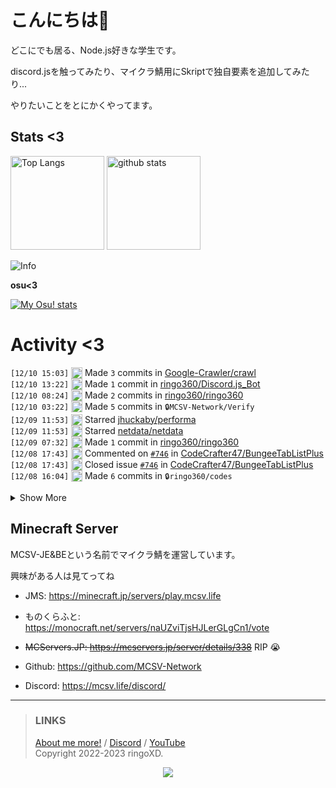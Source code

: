 # こんにちは👋
<!--
<a href="https://ringoxd.pages.dev"><img src="https://avatars.githubusercontent.com/u/105296365" align="right"></a>
-->

どこにでも居る、Node.js好きな学生です。

discord.jsを触ってみたり、マイクラ鯖用にSkriptで独自要素を追加してみたり...

やりたいことをとにかくやってます。

## Stats <3

<p align="left"> 
  <img alt="Top Langs" height="150px" src="https://github-readme-stats.vercel.app/api/top-langs/?username=ringo360&layout=compact&count_private=true&show_icons=true&theme=tokyonight" />
  <img alt="github stats" height="150px" src="https://github-readme-stats.vercel.app/api?username=ringo360&count_private=true&show_icons=true&show_icons=true&theme=tokyonight" />
</p>

![Info](http://github-profile-summary-cards.vercel.app/api/cards/profile-details?username=ringo360&theme=tokyonight)


**osu<3**

[![My Osu! stats](https://osu-sig.vercel.app/card?user=P360Rythm&mode=std&lang=en&blur=6&animation=true&hue=307&mini=true)](https://osu.ppy.sh/users/24734251/)

<!--[![Github activity graph](https://github-readme-activity-graph.vercel.app/graph?username=ringo360&bg_color=000024&color=00ff00&line=8080ff&point=d0d0ff&area=true&hide_border=true)](https://github.com/ashutosh00710/github-readme-activity-graph)-->
<!--[![github-chart](https://github-chart.vercel.app/api?user=ringo360)]-->

# Activity <3
<!--START_SECTION:activity-->
`[12/10 15:03]` <img alt="📝" src="https://github.com/cheesits456/github-activity-readme/raw/master/icons/commit.png" align="top" height="18"> Made `3` commits in [Google-Crawler/crawl](https://github.com/Google-Crawler/crawl)  
`[12/10 13:22]` <img alt="📝" src="https://github.com/cheesits456/github-activity-readme/raw/master/icons/commit.png" align="top" height="18"> Made `1` commit in [ringo360/Discord.js_Bot](https://github.com/ringo360/Discord.js_Bot)  
`[12/10 08:24]` <img alt="📝" src="https://github.com/cheesits456/github-activity-readme/raw/master/icons/commit.png" align="top" height="18"> Made `2` commits in [ringo360/ringo360](https://github.com/ringo360/ringo360)  
`[12/10 03:22]` <img alt="📝" src="https://github.com/cheesits456/github-activity-readme/raw/master/icons/commit.png" align="top" height="18"> Made `5` commits in <span title="Private Repo">`🔒MCSV-Network/Verify`</span>  
`[12/09 11:53]` <img alt="⭐" src="https://github.com/cheesits456/github-activity-readme/raw/master/icons/star.png" align="top" height="18"> Starred [jhuckaby/performa](https://github.com/jhuckaby/performa)  
`[12/09 11:53]` <img alt="⭐" src="https://github.com/cheesits456/github-activity-readme/raw/master/icons/star.png" align="top" height="18"> Starred [netdata/netdata](https://github.com/netdata/netdata)  
`[12/09 07:32]` <img alt="📝" src="https://github.com/cheesits456/github-activity-readme/raw/master/icons/commit.png" align="top" height="18"> Made `1` commit in [ringo360/ringo360](https://github.com/ringo360/ringo360)  
`[12/08 17:43]` <img alt="🗣" src="https://github.com/cheesits456/github-activity-readme/raw/master/icons/comment.png" align="top" height="18"> Commented on [`#746`](https://github.com//CodeCrafter47/BungeeTabListPlus/issues/746 'Not working on 1.20.3 (NoSuchMethodError)') in [CodeCrafter47/BungeeTabListPlus](https://github.com/CodeCrafter47/BungeeTabListPlus)  
`[12/08 17:43]` <img alt="❗️" src="https://github.com/cheesits456/github-activity-readme/raw/master/icons/issue.png" align="top" height="18"> Closed issue [`#746`](https://github.com//CodeCrafter47/BungeeTabListPlus/issues/746 'Not working on 1.20.3 (NoSuchMethodError)') in [CodeCrafter47/BungeeTabListPlus](https://github.com/CodeCrafter47/BungeeTabListPlus)  
`[12/08 16:04]` <img alt="📝" src="https://github.com/cheesits456/github-activity-readme/raw/master/icons/commit.png" align="top" height="18"> Made `6` commits in <span title="Private Repo">`🔒ringo360/codes`</span>  

<details><summary>Show More</summary>

`[12/08 10:52]` <img alt="📝" src="https://github.com/cheesits456/github-activity-readme/raw/master/icons/commit.png" align="top" height="18"> Made `1` commit in [ringo360/Discord.js_Bot](https://github.com/ringo360/Discord.js_Bot)  
`[12/08 10:48]` <img alt="📝" src="https://github.com/cheesits456/github-activity-readme/raw/master/icons/commit.png" align="top" height="18"> Made `4` commits in <span title="Private Repo">`🔒ringo360/codes`</span>  
`[12/08 08:57]` <img alt="📝" src="https://github.com/cheesits456/github-activity-readme/raw/master/icons/commit.png" align="top" height="18"> Made `7` commits in [ringo360/cdn](https://github.com/ringo360/cdn)  
`[12/07 08:50]` <img alt="⭐" src="https://github.com/cheesits456/github-activity-readme/raw/master/icons/star.png" align="top" height="18"> Starred [librespeed/speedtest](https://github.com/librespeed/speedtest)  
`[12/07 03:28]` <img alt="🗣" src="https://github.com/cheesits456/github-activity-readme/raw/master/icons/comment.png" align="top" height="18"> Commented on [`#746`](https://github.com//CodeCrafter47/BungeeTabListPlus/issues/746 'Not working on 1.20.3 (NoSuchMethodError)') in [CodeCrafter47/BungeeTabListPlus](https://github.com/CodeCrafter47/BungeeTabListPlus)  
`[12/06 13:17]` <img alt="📝" src="https://github.com/cheesits456/github-activity-readme/raw/master/icons/commit.png" align="top" height="18"> Made `1` commit in [MCSV-Network/.github](https://github.com/MCSV-Network/.github)  
`[12/06 13:13]` <img alt="📝" src="https://github.com/cheesits456/github-activity-readme/raw/master/icons/commit.png" align="top" height="18"> Made `2` commits in [ringo360/ringo360](https://github.com/ringo360/ringo360)  
`[12/06 13:05]` <img alt="🗣" src="https://github.com/cheesits456/github-activity-readme/raw/master/icons/comment.png" align="top" height="18"> Commented on [`#746`](https://github.com//CodeCrafter47/BungeeTabListPlus/issues/746 'Not working on 1.20.3 (NoSuchMethodError)') in [CodeCrafter47/BungeeTabListPlus](https://github.com/CodeCrafter47/BungeeTabListPlus)  
`[12/06 12:59]` <img alt="❗️" src="https://github.com/cheesits456/github-activity-readme/raw/master/icons/issue.png" align="top" height="18"> Opened issue [`#746`](https://github.com//CodeCrafter47/BungeeTabListPlus/issues/746 'Not working on 1.20.3 (NoSuchMethodError)') in [CodeCrafter47/BungeeTabListPlus](https://github.com/CodeCrafter47/BungeeTabListPlus)  
`[12/06 04:33]` <img alt="⭐" src="https://github.com/cheesits456/github-activity-readme/raw/master/icons/star.png" align="top" height="18"> Starred [brokiem/BedrockReplay](https://github.com/brokiem/BedrockReplay)  
`[12/06 03:16]` <img alt="⭐" src="https://github.com/cheesits456/github-activity-readme/raw/master/icons/star.png" align="top" height="18"> Starred [Shadowshusky/CVE-2017-11882-](https://github.com/Shadowshusky/CVE-2017-11882-)  
`[12/05 05:03]` <img alt="⭐" src="https://github.com/cheesits456/github-activity-readme/raw/master/icons/star.png" align="top" height="18"> Starred [yomogi11/vip](https://github.com/yomogi11/vip)  
`[12/05 05:02]` <img alt="⭐" src="https://github.com/cheesits456/github-activity-readme/raw/master/icons/star.png" align="top" height="18"> Starred [Lefraudeur/RiptermsGhost](https://github.com/Lefraudeur/RiptermsGhost)  
`[12/04 09:14]` <img alt="📝" src="https://github.com/cheesits456/github-activity-readme/raw/master/icons/commit.png" align="top" height="18"> Made `3` commits in [ringo360/cdn](https://github.com/ringo360/cdn)  
`[12/04 09:14]` <img alt="🎉" src="https://github.com/cheesits456/github-activity-readme/raw/master/icons/merge.png" align="top" height="18"> Merged PR [`#3`](https://github.com//ringo360/cdn/pull/3 'はいどうもみなさんこんにちはかいるんるんです') in [ringo360/cdn](https://github.com/ringo360/cdn)  
`[12/04 09:12]` <img alt="🗣" src="https://github.com/cheesits456/github-activity-readme/raw/master/icons/comment.png" align="top" height="18"> Commented on [`#3`](https://github.com//ringo360/cdn/issues/3 'はいどうもみなさんこんにちはかいるんるんです') in [ringo360/cdn](https://github.com/ringo360/cdn)  
`[12/04 07:26]` <img alt="📝" src="https://github.com/cheesits456/github-activity-readme/raw/master/icons/commit.png" align="top" height="18"> Made `12` commits in [ringo360/Discord.js_Bot](https://github.com/ringo360/Discord.js_Bot)  
`[12/03 05:54]` <img alt="⭐" src="https://github.com/cheesits456/github-activity-readme/raw/master/icons/star.png" align="top" height="18"> Starred [pytorch-labs/gpt-fast](https://github.com/pytorch-labs/gpt-fast)  
`[12/03 05:51]` <img alt="⭐" src="https://github.com/cheesits456/github-activity-readme/raw/master/icons/star.png" align="top" height="18"> Starred [RileCraft/DiscordBot-Template](https://github.com/RileCraft/DiscordBot-Template)  
`[12/03 05:45]` <img alt="📝" src="https://github.com/cheesits456/github-activity-readme/raw/master/icons/commit.png" align="top" height="18"> Made `2` commits in [ringo360/Discord.js_Bot](https://github.com/ringo360/Discord.js_Bot)  
`[12/03 05:28]` <img alt="📝" src="https://github.com/cheesits456/github-activity-readme/raw/master/icons/commit.png" align="top" height="18"> Made `1` commit in [ringo360/cdn](https://github.com/ringo360/cdn)  
`[12/03 04:31]` <img alt="📝" src="https://github.com/cheesits456/github-activity-readme/raw/master/icons/commit.png" align="top" height="18"> Made `3` commits in [ringo360/Discord.js_Bot](https://github.com/ringo360/Discord.js_Bot)  
`[12/03 04:31]` <img alt="🎉" src="https://github.com/cheesits456/github-activity-readme/raw/master/icons/merge.png" align="top" height="18"> Merged PR [`#6`](https://github.com//ringo360/Discord.js_Bot/pull/6 'やっほーめよだよ～＾＾') in [ringo360/Discord.js_Bot](https://github.com/ringo360/Discord.js_Bot)  
`[12/03 04:29]` <img alt="📝" src="https://github.com/cheesits456/github-activity-readme/raw/master/icons/commit.png" align="top" height="18"> Made `4` commits in [ringo360/cdn](https://github.com/ringo360/cdn)  
`[12/03 04:13]` <img alt="🗣" src="https://github.com/cheesits456/github-activity-readme/raw/master/icons/comment.png" align="top" height="18"> Commented on [`#2`](https://github.com//ringo360/cdn/issues/2 'はいどうもみなさんこんにちはかいるんるんです') in [ringo360/cdn](https://github.com/ringo360/cdn)  
`[12/03 04:12]` <img alt="📝" src="https://github.com/cheesits456/github-activity-readme/raw/master/icons/commit.png" align="top" height="18"> Made `3` commits in [ringo360/cdn](https://github.com/ringo360/cdn)  
`[12/03 04:12]` <img alt="🎉" src="https://github.com/cheesits456/github-activity-readme/raw/master/icons/merge.png" align="top" height="18"> Merged PR [`#2`](https://github.com//ringo360/cdn/pull/2 'はいどうもみなさんこんにちはかいるんるんです') in [ringo360/cdn](https://github.com/ringo360/cdn)  
`[12/02 17:31]` <img alt="📝" src="https://github.com/cheesits456/github-activity-readme/raw/master/icons/commit.png" align="top" height="18"> Made `5` commits in [ringo360/cdn](https://github.com/ringo360/cdn)  
`[12/02 15:40]` <img alt="⭐" src="https://github.com/cheesits456/github-activity-readme/raw/master/icons/star.png" align="top" height="18"> Starred [Chuzume/Chuzume-s-Items](https://github.com/Chuzume/Chuzume-s-Items)  
`[12/02 14:45]` <img alt="📝" src="https://github.com/cheesits456/github-activity-readme/raw/master/icons/commit.png" align="top" height="18"> Made `1` commit in [MCSV-Network/Core](https://github.com/MCSV-Network/Core)  
`[12/02 06:21]` <img alt="📝" src="https://github.com/cheesits456/github-activity-readme/raw/master/icons/commit.png" align="top" height="18"> Made `9` commits in [ringo360/ringo360](https://github.com/ringo360/ringo360)  
`[12/01 06:21]` <img alt="🗣" src="https://github.com/cheesits456/github-activity-readme/raw/master/icons/comment.png" align="top" height="18"> Commented on [`#9756`](https://github.com//is-a-dev/register/issues/9756 'Update ppy.is-a.dev') in [is-a-dev/register](https://github.com/is-a-dev/register)  
`[12/01 06:20]` <img alt="✅" src="https://github.com/cheesits456/github-activity-readme/raw/master/icons/pr-open.png" align="top" height="18"> Opened PR [`#9756`](https://github.com//is-a-dev/register/pull/9756 'Update ppy.is-a.dev') in [is-a-dev/register](https://github.com/is-a-dev/register)  
`[12/01 06:20]` <img alt="📝" src="https://github.com/cheesits456/github-activity-readme/raw/master/icons/commit.png" align="top" height="18"> Made `1` commit in [ringo360/register](https://github.com/ringo360/register)  
`[11/28 12:41]` <img alt="📝" src="https://github.com/cheesits456/github-activity-readme/raw/master/icons/commit.png" align="top" height="18"> Made `1` commit in [MCSV-Network/Core](https://github.com/MCSV-Network/Core)  
`[11/28 09:17]` <img alt="⭐" src="https://github.com/cheesits456/github-activity-readme/raw/master/icons/star.png" align="top" height="18"> Starred [louislam/uptime-kuma](https://github.com/louislam/uptime-kuma)  
`[11/28 09:11]` <img alt="✅" src="https://github.com/cheesits456/github-activity-readme/raw/master/icons/pr-open.png" align="top" height="18"> Opened PR [`#9680`](https://github.com//is-a-dev/register/pull/9680 'BETA: Register ppy.is-a.dev') in [is-a-dev/register](https://github.com/is-a-dev/register)  
`[11/28 09:11]` <img alt="📝" src="https://github.com/cheesits456/github-activity-readme/raw/master/icons/commit.png" align="top" height="18"> Made `1` commit in [ringo360/register](https://github.com/ringo360/register)  
`[11/27 14:26]` <img alt="📝" src="https://github.com/cheesits456/github-activity-readme/raw/master/icons/commit.png" align="top" height="18"> Made `3` commits in <span title="Private Repo">`🔒ringo360/MCBE-DiscordBridge`</span>  
`[11/27 12:24]` <img alt="🗣" src="https://github.com/cheesits456/github-activity-readme/raw/master/icons/comment.png" align="top" height="18"> Commented on [`#7`](https://github.com//faketunaPrivateCamp/SkriptWebAPI/issues/7 'purpur 1.17.1で起動に失敗する(Unsupported API version 1.19)') in [faketunaPrivateCamp/SkriptWebAPI](https://github.com/faketunaPrivateCamp/SkriptWebAPI)  
`[11/26 16:15]` <img alt="📝" src="https://github.com/cheesits456/github-activity-readme/raw/master/icons/commit.png" align="top" height="18"> Made `2` commits in [IrrXClient-Dev/IrrX-Public](https://github.com/IrrXClient-Dev/IrrX-Public)  
`[11/26 14:25]` <img alt="📝" src="https://github.com/cheesits456/github-activity-readme/raw/master/icons/commit.png" align="top" height="18"> Made `4` commits in [ringo360/Discord.js_Bot](https://github.com/ringo360/Discord.js_Bot)  
`[11/26 06:46]` <img alt="📝" src="https://github.com/cheesits456/github-activity-readme/raw/master/icons/commit.png" align="top" height="18"> Made `9` commits in <span title="Private Repo">`🔒ringo360/MCBE-DiscordBridge`</span>  
`[11/25 15:08]` <img alt="⭐" src="https://github.com/cheesits456/github-activity-readme/raw/master/icons/star.png" align="top" height="18"> Starred [mdisprgm/bdsx-ping](https://github.com/mdisprgm/bdsx-ping)  
`[11/25 13:48]` <img alt="📝" src="https://github.com/cheesits456/github-activity-readme/raw/master/icons/commit.png" align="top" height="18"> Made `14` commits in <span title="Private Repo">`🔒ringo360/MCBE-DiscordBridge`</span>  
`[11/25 05:42]` <img alt="📝" src="https://github.com/cheesits456/github-activity-readme/raw/master/icons/commit.png" align="top" height="18"> Made `1` commit in [ringo360/Discord.js_Bot](https://github.com/ringo360/Discord.js_Bot)  
`[11/25 05:33]` <img alt="📝" src="https://github.com/cheesits456/github-activity-readme/raw/master/icons/commit.png" align="top" height="18"> Made `7` commits in <span title="Private Repo">`🔒ringo360/MCBE-DiscordBridge`</span>  
`[11/24 15:31]` <img alt="📝" src="https://github.com/cheesits456/github-activity-readme/raw/master/icons/commit.png" align="top" height="18"> Made `2` commits in [ringo360/Discord.js_Bot](https://github.com/ringo360/Discord.js_Bot)  
`[11/24 02:24]` <img alt="⭐" src="https://github.com/cheesits456/github-activity-readme/raw/master/icons/star.png" align="top" height="18"> Starred [XlynxX/bdsx-rcon](https://github.com/XlynxX/bdsx-rcon)  
`[11/23 10:07]` <img alt="📝" src="https://github.com/cheesits456/github-activity-readme/raw/master/icons/commit.png" align="top" height="18"> Made `219` commits in [ringo360/Plan](https://github.com/ringo360/Plan)  
`[11/22 13:59]` <img alt="📝" src="https://github.com/cheesits456/github-activity-readme/raw/master/icons/commit.png" align="top" height="18"> Made `31` commits in <span title="Private Repo">`🔒ringo360/MCBE-DiscordBridge`</span>  
`[11/20 07:47]` <img alt="⭐" src="https://github.com/cheesits456/github-activity-readme/raw/master/icons/star.png" align="top" height="18"> Starred [Spiderjockey02/Discord-Bot](https://github.com/Spiderjockey02/Discord-Bot)  
`[11/19 14:02]` <img alt="📝" src="https://github.com/cheesits456/github-activity-readme/raw/master/icons/commit.png" align="top" height="18"> Made `1` commit in <span title="Private Repo">`🔒ringo360/MCBE-DiscordBridge`</span>  
`[11/18 14:31]` <img alt="📝" src="https://github.com/cheesits456/github-activity-readme/raw/master/icons/commit.png" align="top" height="18"> Made `2` commits in <span title="Private Repo">`🔒MCSV-Network/Verify`</span>  
`[11/18 13:46]` <img alt="📝" src="https://github.com/cheesits456/github-activity-readme/raw/master/icons/commit.png" align="top" height="18"> Made `11` commits in [ringo360/Discord.js_Bot](https://github.com/ringo360/Discord.js_Bot)  
`[11/18 04:18]` <img alt="⭐" src="https://github.com/cheesits456/github-activity-readme/raw/master/icons/star.png" align="top" height="18"> Starred [Flash-1337/OutlookGenerator](https://github.com/Flash-1337/OutlookGenerator)  
`[11/17 12:48]` <img alt="⭐" src="https://github.com/cheesits456/github-activity-readme/raw/master/icons/star.png" align="top" height="18"> Starred [r-richter/hyenae](https://github.com/r-richter/hyenae)  
`[11/17 11:30]` <img alt="⭐" src="https://github.com/cheesits456/github-activity-readme/raw/master/icons/star.png" align="top" height="18"> Starred [Anjok07/ultimatevocalremovergui](https://github.com/Anjok07/ultimatevocalremovergui)  
`[11/16 14:29]` <img alt="📝" src="https://github.com/cheesits456/github-activity-readme/raw/master/icons/commit.png" align="top" height="18"> Made `4` commits in [ringo360/Discord.js_Bot](https://github.com/ringo360/Discord.js_Bot)  
`[11/14 13:37]` <img alt="🗣" src="https://github.com/cheesits456/github-activity-readme/raw/master/icons/comment.png" align="top" height="18"> Commented on [`#1`](https://github.com//ringo360/cdn/issues/1 'ﾃﾞｭﾙﾙｯﾂﾃﾞｭﾝﾙﾝﾙﾝﾙﾝﾙﾝﾃﾞｭﾙﾙｯﾂﾃﾞｭﾝﾙﾝﾙﾝﾙﾝﾙﾝﾃﾞｭﾙﾙｯﾂﾃﾞｭﾝﾙﾝﾙﾝﾙﾝﾙﾝﾃﾞｭﾙﾙｯﾂﾃﾞｭﾝﾙ…') in [ringo360/cdn](https://github.com/ringo360/cdn)  
`[11/14 13:31]` <img alt="🗣" src="https://github.com/cheesits456/github-activity-readme/raw/master/icons/comment.png" align="top" height="18"> Commented on [`#1`](https://github.com//ringo360/cdn/issues/1 'ﾃﾞｭﾙﾙｯﾂﾃﾞｭﾝﾙﾝﾙﾝﾙﾝﾙﾝﾃﾞｭﾙﾙｯﾂﾃﾞｭﾝﾙﾝﾙﾝﾙﾝﾙﾝﾃﾞｭﾙﾙｯﾂﾃﾞｭﾝﾙﾝﾙﾝﾙﾝﾙﾝﾃﾞｭﾙﾙｯﾂﾃﾞｭﾝﾙ…') in [ringo360/cdn](https://github.com/ringo360/cdn)  
`[11/14 13:31]` <img alt="📝" src="https://github.com/cheesits456/github-activity-readme/raw/master/icons/commit.png" align="top" height="18"> Made `2` commits in [ringo360/cdn](https://github.com/ringo360/cdn)  
`[11/14 13:31]` <img alt="🎉" src="https://github.com/cheesits456/github-activity-readme/raw/master/icons/merge.png" align="top" height="18"> Merged PR [`#1`](https://github.com//ringo360/cdn/pull/1 'ﾃﾞｭﾙﾙｯﾂﾃﾞｭﾝﾙﾝﾙﾝﾙﾝﾙﾝﾃﾞｭﾙﾙｯﾂﾃﾞｭﾝﾙﾝﾙﾝﾙﾝﾙﾝﾃﾞｭﾙﾙｯﾂﾃﾞｭﾝﾙﾝﾙﾝﾙﾝﾙﾝﾃﾞｭﾙﾙｯﾂﾃﾞｭﾝﾙ…') in [ringo360/cdn](https://github.com/ringo360/cdn)  
`[11/14 12:39]` <img alt="📝" src="https://github.com/cheesits456/github-activity-readme/raw/master/icons/commit.png" align="top" height="18"> Made `1` commit in [ringo360/cdn](https://github.com/ringo360/cdn)  
`[11/14 12:13]` <img alt="📝" src="https://github.com/cheesits456/github-activity-readme/raw/master/icons/commit.png" align="top" height="18"> Made `6` commits in [ringo360/Discord.js_Bot](https://github.com/ringo360/Discord.js_Bot)  
`[11/13 13:37]` <img alt="📝" src="https://github.com/cheesits456/github-activity-readme/raw/master/icons/commit.png" align="top" height="18"> Made `1` commit in [MCSV-Network/Docs](https://github.com/MCSV-Network/Docs)  
`[11/13 13:21]` <img alt="📂" src="https://github.com/cheesits456/github-activity-readme/raw/master/icons/create-branch.png" align="top" height="18"> Created branch [`main`](https://github.com/MCSV-Network/Docs/tree/main) in [MCSV-Network/Docs](https://github.com/MCSV-Network/Docs)  
`[11/13 13:21]` <img alt="➕" src="https://github.com/cheesits456/github-activity-readme/raw/master/icons/create-repo.png" align="top" height="18"> Created repository [MCSV-Network/Docs](https://github.com/MCSV-Network/Docs)  
`[11/13 12:34]` <img alt="📝" src="https://github.com/cheesits456/github-activity-readme/raw/master/icons/commit.png" align="top" height="18"> Made `1` commit in [ringo360/ringo360.github.io](https://github.com/ringo360/ringo360.github.io)  
`[11/13 11:49]` <img alt="📝" src="https://github.com/cheesits456/github-activity-readme/raw/master/icons/commit.png" align="top" height="18"> Made `1` commit in [ringo360/Discord.js_Bot](https://github.com/ringo360/Discord.js_Bot)  
`[11/12 09:15]` <img alt="⭐" src="https://github.com/cheesits456/github-activity-readme/raw/master/icons/star.png" align="top" height="18"> Starred [Androz2091/discord-backup](https://github.com/Androz2091/discord-backup)  
`[11/12 02:52]` <img alt="📝" src="https://github.com/cheesits456/github-activity-readme/raw/master/icons/commit.png" align="top" height="18"> Made `3` commits in [ringo360/ringo360.github.io](https://github.com/ringo360/ringo360.github.io)  
`[11/11 02:50]` <img alt="❗️" src="https://github.com/cheesits456/github-activity-readme/raw/master/icons/issue.png" align="top" height="18"> Opened issue [`#7`](https://github.com//faketunaPrivateCamp/SkriptWebAPI/issues/7 'purpur 1.17.1で起動に失敗する(Unsupported API version 1.19)') in [faketunaPrivateCamp/SkriptWebAPI](https://github.com/faketunaPrivateCamp/SkriptWebAPI)  
`[11/10 13:11]` <img alt="📝" src="https://github.com/cheesits456/github-activity-readme/raw/master/icons/commit.png" align="top" height="18"> Made `26` commits in [ringo360/Discord.js_Bot](https://github.com/ringo360/Discord.js_Bot)  
`[11/09 22:32]` <img alt="⭐" src="https://github.com/cheesits456/github-activity-readme/raw/master/icons/star.png" align="top" height="18"> Starred [aiko-chan-ai/DiscordBotClient](https://github.com/aiko-chan-ai/DiscordBotClient)  
`[11/09 14:09]` <img alt="📝" src="https://github.com/cheesits456/github-activity-readme/raw/master/icons/commit.png" align="top" height="18"> Made `1` commit in [ringo360/Discord.js_Bot](https://github.com/ringo360/Discord.js_Bot)  
`[11/08 15:29]` <img alt="⭐" src="https://github.com/cheesits456/github-activity-readme/raw/master/icons/star.png" align="top" height="18"> Starred [ViaVersion/VIAaaS](https://github.com/ViaVersion/VIAaaS)  
`[11/08 14:08]` <img alt="📝" src="https://github.com/cheesits456/github-activity-readme/raw/master/icons/commit.png" align="top" height="18"> Made `7` commits in [ringo360/cdn](https://github.com/ringo360/cdn)  
`[11/08 11:58]` <img alt="⭐" src="https://github.com/cheesits456/github-activity-readme/raw/master/icons/star.png" align="top" height="18"> Starred [AutumnVN/highlight](https://github.com/AutumnVN/highlight)  
`[11/08 11:57]` <img alt="📂" src="https://github.com/cheesits456/github-activity-readme/raw/master/icons/create-branch.png" align="top" height="18"> Created branch [`main`](https://github.com/ringo360/cdn/tree/main) in [ringo360/cdn](https://github.com/ringo360/cdn)  
`[11/08 11:57]` <img alt="➕" src="https://github.com/cheesits456/github-activity-readme/raw/master/icons/create-repo.png" align="top" height="18"> Created repository [ringo360/cdn](https://github.com/ringo360/cdn)  
`[11/07 13:13]` <img alt="📝" src="https://github.com/cheesits456/github-activity-readme/raw/master/icons/commit.png" align="top" height="18"> Made `1` commit in [ringo360/Discord.js_Bot](https://github.com/ringo360/Discord.js_Bot)  
`[11/07 00:08]` <img alt="⭐" src="https://github.com/cheesits456/github-activity-readme/raw/master/icons/star.png" align="top" height="18"> Starred [486c/rosu-memory](https://github.com/486c/rosu-memory)  
`[11/06 12:07]` <img alt="📝" src="https://github.com/cheesits456/github-activity-readme/raw/master/icons/commit.png" align="top" height="18"> Made `1` commit in [ringo360/Discord.js_Bot](https://github.com/ringo360/Discord.js_Bot)  
`[11/06 10:08]` <img alt="⭐" src="https://github.com/cheesits456/github-activity-readme/raw/master/icons/star.png" align="top" height="18"> Starred [darkerego/pyloris](https://github.com/darkerego/pyloris)  
`[11/06 09:06]` <img alt="📝" src="https://github.com/cheesits456/github-activity-readme/raw/master/icons/commit.png" align="top" height="18"> Made `3` commits in [ringo360/Discord.js_Bot](https://github.com/ringo360/Discord.js_Bot)  
`[11/06 01:09]` <img alt="⭐" src="https://github.com/cheesits456/github-activity-readme/raw/master/icons/star.png" align="top" height="18"> Starred [Faokun1/aaa](https://github.com/Faokun1/aaa)  
`[11/05 14:23]` <img alt="📝" src="https://github.com/cheesits456/github-activity-readme/raw/master/icons/commit.png" align="top" height="18"> Made `30` commits in [ringo360/Discord.js_Bot](https://github.com/ringo360/Discord.js_Bot)  
`[11/02 07:14]` <img alt="⭐" src="https://github.com/cheesits456/github-activity-readme/raw/master/icons/star.png" align="top" height="18"> Starred [VectorClient/PacketV3_For_Everyone](https://github.com/VectorClient/PacketV3_For_Everyone)  
`[11/01 13:18]` <img alt="📝" src="https://github.com/cheesits456/github-activity-readme/raw/master/icons/commit.png" align="top" height="18"> Made `12` commits in [ringo360/Discord.js_Bot](https://github.com/ringo360/Discord.js_Bot)  
`[10/31 16:09]` <img alt="⭐" src="https://github.com/cheesits456/github-activity-readme/raw/master/icons/star.png" align="top" height="18"> Starred [akanora/bhop-music-bot](https://github.com/akanora/bhop-music-bot)  
`[10/31 16:08]` <img alt="📝" src="https://github.com/cheesits456/github-activity-readme/raw/master/icons/commit.png" align="top" height="18"> Made `5` commits in [ringo360/Discord.js_Bot](https://github.com/ringo360/Discord.js_Bot)  
`[10/31 15:12]` <img alt="🗣" src="https://github.com/cheesits456/github-activity-readme/raw/master/icons/comment.png" align="top" height="18"> Commented on [`#5`](https://github.com//ringo360/Discord.js_Bot/issues/5 'setActivity is not working') in [ringo360/Discord.js_Bot](https://github.com/ringo360/Discord.js_Bot)  
`[10/31 15:12]` <img alt="❗️" src="https://github.com/cheesits456/github-activity-readme/raw/master/icons/issue.png" align="top" height="18"> Closed issue [`#5`](https://github.com//ringo360/Discord.js_Bot/issues/5 'setActivity is not working') in [ringo360/Discord.js_Bot](https://github.com/ringo360/Discord.js_Bot)  
`[10/31 15:11]` <img alt="📝" src="https://github.com/cheesits456/github-activity-readme/raw/master/icons/commit.png" align="top" height="18"> Made `3` commits in [ringo360/Discord.js_Bot](https://github.com/ringo360/Discord.js_Bot)  
`[10/30 15:29]` <img alt="❗️" src="https://github.com/cheesits456/github-activity-readme/raw/master/icons/issue.png" align="top" height="18"> Opened issue [`#5`](https://github.com//ringo360/Discord.js_Bot/issues/5 'setActivity is not working') in [ringo360/Discord.js_Bot](https://github.com/ringo360/Discord.js_Bot)  
`[10/30 15:28]` <img alt="⭐" src="https://github.com/cheesits456/github-activity-readme/raw/master/icons/star.png" align="top" height="18"> Starred [1-Rasky-1/IrrX-Assets](https://github.com/1-Rasky-1/IrrX-Assets)  
`[10/30 13:19]` <img alt="📝" src="https://github.com/cheesits456/github-activity-readme/raw/master/icons/commit.png" align="top" height="18"> Made `24` commits in [ringo360/Discord.js_Bot](https://github.com/ringo360/Discord.js_Bot)  

</details>
<!--END_SECTION:activity-->


## Minecraft Server

MCSV-JE&BEという名前でマイクラ鯖を運営しています。

興味がある人は見てってね

* JMS: https://minecraft.jp/servers/play.mcsv.life

* ものくらふと: https://monocraft.net/servers/naUZviTjsHJLerGLgCn1/vote

* ~~MCServers.JP: https://mcservers.jp/server/details/338~~ RIP :sob:

* Github: https://github.com/MCSV-Network

* Discord: https://mcsv.life/discord/

***

> ### LINKS
> [About me more!](https://ringoxd.pages.dev) / [Discord](https://mcsv.life/discord/) / [YouTube](https://www.youtube.com/@ringo360xd)<br>
> Copyright 2022-2023 ringoXD.

<p align="center"><img src="https://profile-counter.glitch.me/ringo360/count.svg" /></p>
